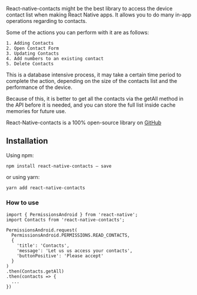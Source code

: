 React-native-contacts might be the best library to access the device contact list when making React Native apps. It allows you to do many in-app operations regarding to contacts. 

Some of the actions you can perform with it are as follows:
```shell
1. Adding Contacts
2. Open Contact Form
3. Updating Contacts
4. Add numbers to an existing contact
5. Delete Contacts
```

This is a database intensive process, it may take a certain time period to complete the action, depending on the size of the contacts list and the performance of the device. 

Because of this, it is better to get all the contacts via the getAll method in the API before it is needed, and you can store the full list inside cache memories for future use.

React-Native-contacts is a 100% open-source library on [GitHub](https://github.com/morenoh149/react-native-contacts)


## Installation

Using npm:

```shell
npm install react-native-contacts — save
```

or using yarn:

```shell
yarn add react-native-contacts
```

### How to use

```shell
import { PermissionsAndroid } from 'react-native';
import Contacts from 'react-native-contacts';
 
PermissionsAndroid.request(
  PermissionsAndroid.PERMISSIONS.READ_CONTACTS,
  {
    'title': 'Contacts',
    'message': 'Let us us access your contacts',
    'buttonPositive': 'Please accept'
  }
)
.then(Contacts.getAll)
.then(contacts => {
  ...
})
```


